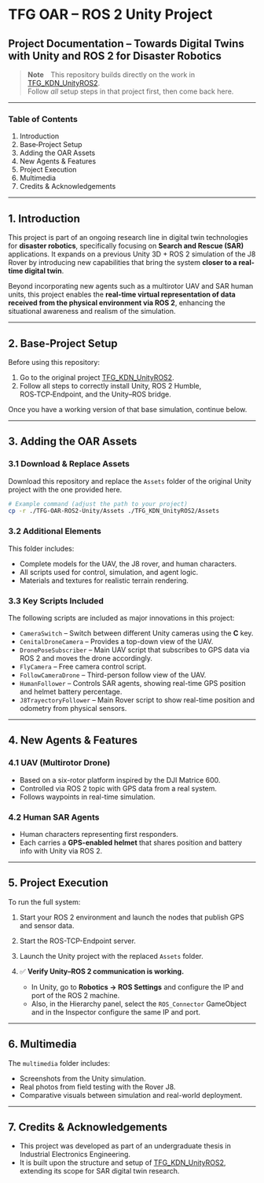 # TFG OAR – ROS 2 Unity Project

## Project Documentation – Towards Digital Twins with Unity and ROS 2 for Disaster Robotics

> **Note** This repository builds directly on the work in  
> [TFG_KDN_UnityROS2](https://github.com/Kmdnb/TFG_KDN_UnityROS2/tree/main).  
> Follow *all* setup steps in that project first, then come back here.

---

### Table of Contents
1.  Introduction  
2.  Base‑Project Setup  
3.  Adding the OAR Assets  
4.  New Agents & Features  
5.  Project Execution  
6.  Multimedia  
7.  Credits & Acknowledgements

---

## 1. Introduction

This project is part of an ongoing research line in digital twin technologies for **disaster robotics**, specifically focusing on **Search and Rescue (SAR)** applications. It expands on a previous Unity 3D + ROS 2 simulation of the J8 Rover by introducing new capabilities that bring the system **closer to a real-time digital twin**.

Beyond incorporating new agents such as a multirotor UAV and SAR human units, this project enables the **real-time virtual representation of data received from the physical environment via ROS 2**, enhancing the situational awareness and realism of the simulation.

---

## 2. Base‑Project Setup

Before using this repository:

1. Go to the original project [TFG_KDN_UnityROS2](https://github.com/Kmdnb/TFG_KDN_UnityROS2/tree/main).
2. Follow all steps to correctly install Unity, ROS 2 Humble, ROS‑TCP‑Endpoint, and the Unity–ROS bridge.

Once you have a working version of that base simulation, continue below.

---

## 3. Adding the OAR Assets

### 3.1 Download & Replace Assets

Download this repository and replace the `Assets` folder of the original Unity project with the one provided here.

```bash
# Example command (adjust the path to your project)
cp -r ./TFG-OAR-ROS2-Unity/Assets ./TFG_KDN_UnityROS2/Assets
```

### 3.2 Additional Elements

This folder includes:

- Complete models for the UAV, the J8 rover, and human characters.
- All scripts used for control, simulation, and agent logic.
- Materials and textures for realistic terrain rendering.

### 3.3 Key Scripts Included

The following scripts are included as major innovations in this project:

- `CameraSwitch` – Switch between different Unity cameras using the **C** key.
- `CenitalDroneCamera` – Provides a top-down view of the UAV.
- `DronePoseSubscriber` – Main UAV script that subscribes to GPS data via ROS 2 and moves the drone accordingly.
- `FlyCamera` – Free camera control script.
- `FollowCameraDrone` – Third-person follow view of the UAV.
- `HumanFollower` – Controls SAR agents, showing real-time GPS position and helmet battery percentage.
- `J8TrayectoryFollower` – Main Rover script to show real-time position and odometry from physical sensors.

---

## 4. New Agents & Features

### 4.1 UAV (Multirotor Drone)

- Based on a six-rotor platform inspired by the DJI Matrice 600.
- Controlled via ROS 2 topic with GPS data from a real system.
- Follows waypoints in real-time simulation.

### 4.2 Human SAR Agents

- Human characters representing first responders.
- Each carries a **GPS-enabled helmet** that shares position and battery info with Unity via ROS 2.

---

## 5. Project Execution

To run the full system:

1. Start your ROS 2 environment and launch the nodes that publish GPS and sensor data.
2. Start the ROS-TCP-Endpoint server.
3. Launch the Unity project with the replaced `Assets` folder.
4. ✅ **Verify Unity–ROS 2 communication is working.**

   - In Unity, go to **Robotics → ROS Settings** and configure the IP and port of the ROS 2 machine.
   - Also, in the Hierarchy panel, select the `ROS_Connector` GameObject and in the Inspector configure the same IP and port.

---

## 6. Multimedia

The `multimedia` folder includes:

- Screenshots from the Unity simulation.
- Real photos from field testing with the Rover J8.
- Comparative visuals between simulation and real-world deployment.

---

## 7. Credits & Acknowledgements

- This project was developed as part of an undergraduate thesis in Industrial Electronics Engineering.
- It is built upon the structure and setup of [TFG_KDN_UnityROS2](https://github.com/Kmdnb/TFG_KDN_UnityROS2/tree/main), extending its scope for SAR digital twin research.
